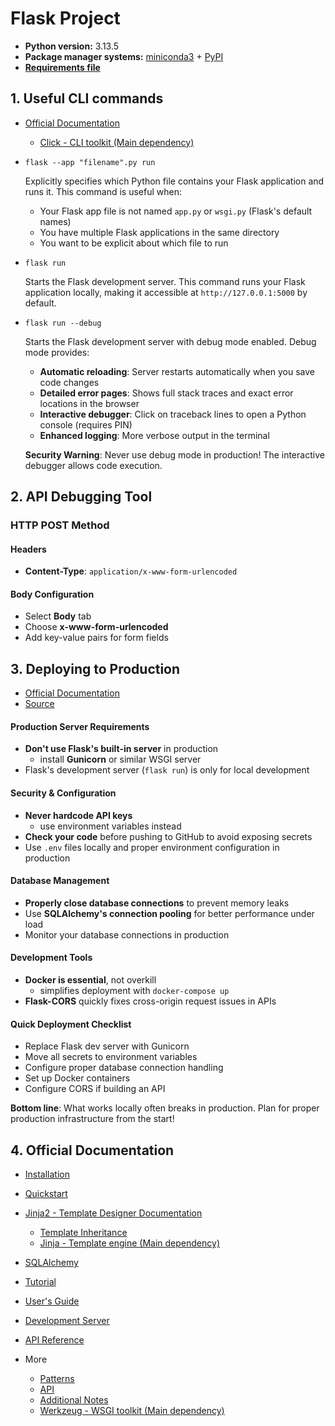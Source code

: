 # Flask Project
- **Python version:** 3.13.5
- **Package manager systems:** [miniconda3](https://www.anaconda.com/docs/getting-started/miniconda/main) + [PyPI](https://pypi.org/)
- [**Requirements file**](https://github.com/ignacio-serrano-rodriguez/flask/blob/main/requirements.txt)

## 1. Useful CLI commands

- [Official Documentation](https://flask.palletsprojects.com/en/stable/cli/)
    - [Click - CLI toolkit (Main dependency)](https://click.palletsprojects.com/en/stable/)

- `flask --app "filename".py run`

    Explicitly specifies which Python file contains your Flask application and runs it. This command is useful when:
    - Your Flask app file is not named `app.py` or `wsgi.py` (Flask's default names)
    - You have multiple Flask applications in the same directory
    - You want to be explicit about which file to run

- `flask run`

    Starts the Flask development server. This command runs your Flask application locally, making it accessible at `http://127.0.0.1:5000` by default.

- `flask run --debug`

    Starts the Flask development server with debug mode enabled. Debug mode provides:
    - **Automatic reloading**: Server restarts automatically when you save code changes
    - **Detailed error pages**: Shows full stack traces and exact error locations in the browser
    - **Interactive debugger**: Click on traceback lines to open a Python console (requires PIN)
    - **Enhanced logging**: More verbose output in the terminal
  
    **Security Warning**: Never use debug mode in production! The interactive debugger allows code execution.

## 2. API Debugging Tool

### HTTP POST Method

#### Headers
- **Content-Type**: `application/x-www-form-urlencoded`

#### Body Configuration
- Select **Body** tab
- Choose **x-www-form-urlencoded**
- Add key-value pairs for form fields

## 3. Deploying to Production

- [Official Documentation](https://flask.palletsprojects.com/en/stable/deploying/)
- [Source](https://www.reddit.com/r/flask/comments/1jcdaux/finally_deployed_my_flask_app_and_wow_i_was_not/)

#### Production Server Requirements
- **Don't use Flask's built-in server** in production 
    - install **Gunicorn** or similar WSGI server
- Flask's development server (`flask run`) is only for local development

#### Security & Configuration
- **Never hardcode API keys** 
    - use environment variables instead
- **Check your code** before pushing to GitHub to avoid exposing secrets
- Use `.env` files locally and proper environment configuration in production

#### Database Management
- **Properly close database connections** to prevent memory leaks
- Use **SQLAlchemy's connection pooling** for better performance under load
- Monitor your database connections in production

#### Development Tools
- **Docker is essential**, not overkill 
    - simplifies deployment with `docker-compose up`
- **Flask-CORS** quickly fixes cross-origin request issues in APIs

#### Quick Deployment Checklist
- Replace Flask dev server with Gunicorn
- Move all secrets to environment variables
- Configure proper database connection handling
- Set up Docker containers
- Configure CORS if building an API

**Bottom line**: What works locally often breaks in production. Plan for proper production infrastructure from the start!

## 4. Official Documentation

- [Installation](https://flask.palletsprojects.com/en/stable/installation/)

- [Quickstart](https://flask.palletsprojects.com/en/stable/quickstart/)

- [Jinja2 - Template Designer Documentation](https://jinja.palletsprojects.com/en/stable/templates/)
    - [Template Inheritance](https://flask.palletsprojects.com/en/stable/patterns/templateinheritance/)
    - [Jinja - Template engine (Main dependency)](https://jinja.palletsprojects.com/en/stable/)

- [SQLAlchemy](https://flask.palletsprojects.com/en/stable/patterns/sqlalchemy/)

- [Tutorial](https://flask.palletsprojects.com/en/stable/tutorial/)

- [User's Guide](https://flask.palletsprojects.com/en/stable/#user-s-guide)

- [Development Server](https://flask.palletsprojects.com/en/stable/server/)

- [API Reference](https://flask.palletsprojects.com/en/stable/#api-reference)

- More

    - [Patterns](https://flask.palletsprojects.com/en/stable/patterns/)
    - [API](https://flask.palletsprojects.com/en/stable/api/)
    - [Additional Notes](https://flask.palletsprojects.com/en/stable/#additional-notes)
    - [Werkzeug - WSGI toolkit (Main dependency)](https://werkzeug.palletsprojects.com/en/stable/)
